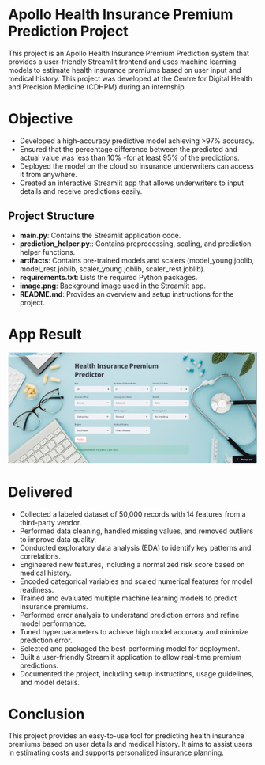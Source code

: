 # Apollo Health Insurance Premium Prediction Project

This project is an Apollo Health Insurance Premium Prediction system that provides a user-friendly Streamlit frontend and uses machine learning models to estimate health insurance premiums based on user input and medical history. This project was developed at the Centre for Digital Health and Precision Medicine (CDHPM) during an internship.

# Objective
- Developed a high-accuracy predictive model achieving >97% accuracy.
- Ensured that the percentage difference between the predicted and actual value was less than 10% 
-for at least 95% of the predictions.
- Deployed the model on the cloud so insurance underwriters can access it from anywhere.
- Created an interactive Streamlit app that allows underwriters to input details and receive predictions easily.


## Project Structure

- **main.py**: Contains the Streamlit application code.   
- **prediction_helper.py**:: Contains preprocessing, scaling, and prediction helper functions.
- **artifacts**: Contains pre-trained models and scalers (model_young.joblib, model_rest.joblib, scaler_young.joblib, scaler_rest.joblib).
- **requirements.txt**: Lists the required Python packages.
- **image.png**: Background image used in the Streamlit app.
- **README.md**: Provides an overview and setup instructions for the project.

# App Result

![Apollo App Screenshot](https://github.com/Balajiscientist/Apollo-Hospitals-health-insurance-premium-prediction/blob/8149b2d7dea402e5ff4a7c0c16a0b444b272e836/conclusion)

# Delivered
- Collected a labeled dataset of 50,000 records with 14 features from a third-party vendor.
- Performed data cleaning, handled missing values, and removed outliers to improve data quality.
- Conducted exploratory data analysis (EDA) to identify key patterns and correlations.
- Engineered new features, including a normalized risk score based on medical history.
- Encoded categorical variables and scaled numerical features for model readiness.
- Trained and evaluated multiple machine learning models to predict insurance premiums.
- Performed error analysis to understand prediction errors and refine model performance.
- Tuned hyperparameters to achieve high model accuracy and minimize prediction error.
- Selected and packaged the best-performing model for deployment.
- Built a user-friendly Streamlit application to allow real-time premium predictions.
- Documented the project, including setup instructions, usage guidelines, and model details.


# Conclusion
This project provides an easy-to-use tool for predicting health insurance premiums based on user details and medical history. It aims to assist users in estimating costs and supports personalized insurance planning.

   ```

   
